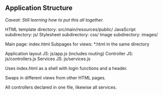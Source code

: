 ## Application Structure

*Caveat: Still learning how to put this all together.*

HTML template directory: src/main/resources/public/
JavaScript subdirectory: js/
Stylesheet subdirectory: css/
Image subdirectory: images/

Main page: index.html
Subpages for views: *.html in the same directory

Application layout JS: js/app.js (includes routing)
Controller JS: js/controllers.js
Services JS: js/services.js

Uses index.html as a shell with login functions and a header.

Swaps in different views from other HTML pages.

All controllers declared in one file, likewise all services.

